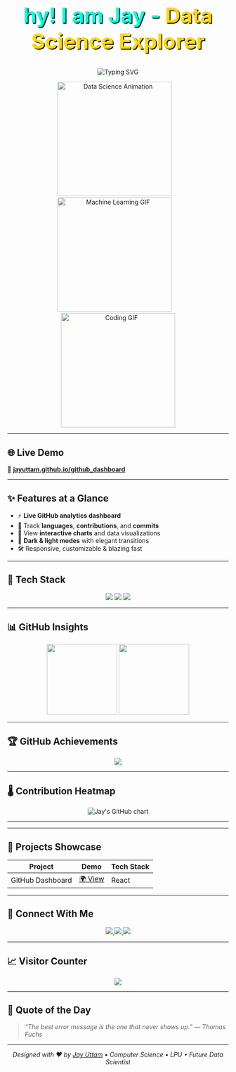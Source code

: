 <h1 align="center" style="font-size: 3rem; font-weight: bold; color: #00FFE0; text-shadow: 2px 2px #0e0e0e;">
  hy! I am Jay - <span style="color: #FFD700;">Data Science Explorer</span>
</h1>

<p align="center">
  <img src="https://readme-typing-svg.herokuapp.com?font=Fira+Code&weight=700&size=26&pause=1300&color=00FFE0&center=true&vCenter=true&width=900&lines=🔍+Passionate+about+Data+Science+%26+AI;🎓+Computer+Science+Student+at+LPU;📊+Track+GitHub+stats+in+real-time;🌟+Building+smarter+developer+tools!" alt="Typing SVG" />
</p>

<p align="center">
  <img src="https://media.giphy.com/media/qgQUggAC3Pfv687qPC/giphy.gif" width="260" alt="Data Science Animation" />
  &nbsp;&nbsp;&nbsp;
  <img src="https://media.giphy.com/media/Y4ak9Ki2GZCbJxAnJD/giphy.gif" width="260" alt="Machine Learning GIF" />
  &nbsp;&nbsp;&nbsp;
  <img src="https://media.giphy.com/media/xT9IgzoKnwFNmISR8I/giphy.gif" width="260" alt="Coding GIF" />
</p>

---

## 🌐 Live Demo

🔗 **[jayuttam.github.io/github_dashboard](https://jayuttam.github.io/github_dashboard)**

---

## ✨ Features at a Glance

- ⚡ **Live GitHub analytics dashboard**
- 🎯 Track **languages**, **contributions**, and **commits**
- 🧠 View **interactive charts** and data visualizations
- 🌙 **Dark & light modes** with elegant transitions
- 🛠️ Responsive, customizable & blazing fast

---

## 🚀 Tech Stack

<p align="center">
  <img src="https://skillicons.dev/icons?i=html,css,js,c,cpp,java,python,sqlite,mysql,vscode,github" />
  <img src="https://img.shields.io/badge/-DBMS-4479A1?style=for-the-badge&logo=databricks&logoColor=white" />
  <img src="https://img.shields.io/badge/-Excel-217346?style=for-the-badge&logo=microsoft-excel&logoColor=white" />
</p>

---

## 📊 GitHub Insights

<p align="center">
  <img src="https://github-readme-stats.vercel.app/api?username=jayuttam&show_icons=true&theme=tokyonight&hide_border=true" height="160" />
  <img src="https://github-readme-stats.vercel.app/api/top-langs/?username=jayuttam&layout=compact&theme=tokyonight&hide_border=true" height="160"/>
</p>

---

## 🏆 GitHub Achievements

<p align="center">
  <img src="https://github-profile-trophy.vercel.app/?username=jayuttam&theme=gruvbox&column=7&no-frame=true" />
</p>

---

## 🌡️ Contribution Heatmap

<p align="center">
  <img src="https://ghchart.rshah.org/00FFE0/jayuttam" alt="Jay's GitHub chart" />
</p>

---


---

## 💼 Projects Showcase

| Project | Demo | Tech Stack |
|--------|------|------------|
| GitHub Dashboard | [🌍 View](https://jayuttam.github.io/github_dashboard) | React |

---

## 🔗 Connect With Me

<p align="center">
  <a href="https://www.linkedin.com/in/jay-uttam-a78677261/">
    <img src="https://img.shields.io/badge/-LinkedIn-0077B5?style=for-the-badge&logo=linkedin&logoColor=white" />
  </a>
  <a href="https://github.com/jayuttam">
    <img src="https://img.shields.io/badge/-GitHub-181717?style=for-the-badge&logo=github" />
  </a>
  <a href="https://jayuttam.github.io">
    <img src="https://img.shields.io/badge/-Portfolio-24292F?style=for-the-badge&logo=githubpages&logoColor=white" />
  </a>
</p>

---

## 📈 Visitor Counter

<p align="center">
  <img src="https://profile-counter.glitch.me/jayuttam/count.svg" />
</p>

---

## 💬 Quote of the Day

> _“The best error message is the one that never shows up.” — Thomas Fuchs_

---

<p align="center"><i>Designed with ❤️ by <a href="https://github.com/jayuttam">Jay Uttam</a> • Computer Science • LPU • Future Data Scientist</i></p>
